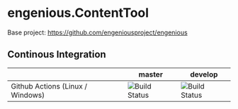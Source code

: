 # engenious.ContentTool
Base project: https://github.com/engeniousproject/engenious
## Continous Integration

|  | master | develop |
| --- | ----- | ---- |
| Github Actions (Linux / Windows) | ![Build Status](https://github.com/engeniousproject/engenious.ContentTool/workflows/engenious.ContentTool%20Build/badge.svg?branch=master&event=push) |![Build Status](https://github.com/engeniousproject/engenious.ContentTool/workflows/engenious.ContentTool%20Build/badge.svg?branch=develop&event=push) |
